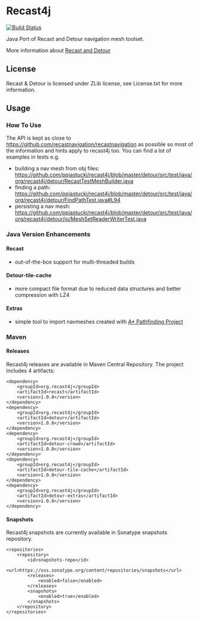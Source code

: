 Recast4j
========

[![Build Status](https://travis-ci.org/ppiastucki/recast4j.svg?branch=master)](https://travis-ci.org/ppiastucki/recast4j)

Java Port of Recast and Detour navigation mesh toolset.

More information about [Recast and Detour](https://github.com/recastnavigation/recastnavigation)

## License

Recast & Detour is licensed under ZLib license, see License.txt for more information.

## Usage
### How To Use
The API is kept as close to https://github.com/recastnavigation/recastnavigation as possible so most of the information and hints apply to recast4j too.
You can find a lot of examples in tests e.g.
- building a nav mesh from obj files: https://github.com/ppiastucki/recast4j/blob/master/detour/src/test/java/org/recast4j/detour/RecastTestMeshBuilder.java
- finding a path: https://github.com/ppiastucki/recast4j/blob/master/detour/src/test/java/org/recast4j/detour/FindPathTest.java#L94
- persisting a nav mesh: https://github.com/ppiastucki/recast4j/blob/master/detour/src/test/java/org/recast4j/detour/io/MeshSetReaderWriterTest.java
### Java Version Enhancements
#### Recast
- out-of-the-box support for multi-threaded builds
#### Detour-tile-cache
- more compact file format due to reduced data structures and better compression with LZ4
#### Extras
- simple tool to import navmeshes created with [A* Pathfinding Project](https://arongranberg.com/astar/)

### Maven
#### Releases
Recast4j releases are available in Maven Central Repository.
The project includes 4 artifacts:
```
<dependency>
	<groupId>org.recast4j</groupId>
	<artifactId>recast</artifactId>
	<version>1.0.8</version>
</dependency>
<dependency>
	<groupId>org.recast4j</groupId>
	<artifactId>detour</artifactId>
	<version>1.0.8</version>
</dependency>
<dependency>
	<groupId>org.recast4j</groupId>
	<artifactId>detour-crowd</artifactId>
	<version>1.0.8</version>
</dependency>
<dependency>
	<groupId>org.recast4j</groupId>
	<artifactId>detour-tile-cache</artifactId>
	<version>1.0.8</version>
</dependency>
<dependency>
	<groupId>org.recast4j</groupId>
	<artifactId>detour-extras</artifactId>
	<version>1.0.8</version>
</dependency>
```

#### Snapshots
Recast4j snapshots are currently available in Sonatype snapshots repository.
```
<repositories>
	<repository>
		<id>snapshots-repo</id>
		<url>https://oss.sonatype.org/content/repositories/snapshots</url>
		<releases>
			<enabled>false</enabled>
		</releases>
		<snapshots>
			<enabled>true</enabled>
		</snapshots>
	</repository>
</repositories>
```

